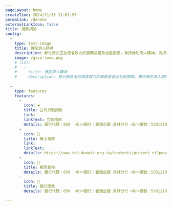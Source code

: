 ```yaml
---
pageLayout: home
createTime: 2024/11/15 11:01:57
permalink: /donate
externalLinkIcon: false
title: 捐款捐物
config:
  -
    type: text-image
    title: 佛陀濟人精神
    description: 彰化縣白玉功德會致力於服務長者及社區關懷，秉持佛陀濟人精神。為持續提供全方位照護，歡迎捐款捐物，共同關愛長者，實現在地安養的目標。
    image: /give-love.png
    # list:
    #   -
    #     title: 佛陀濟人精神
    #     description: 彰化縣白玉功德會致力於服務長者及社區關懷，秉持佛陀濟人精神。為持續提供全方位照護，歡迎捐款捐物，共同關愛長者，實現在地安養的目標。
      
  -
    type: features
    features:
      -
        icon: ❤️
        title: 公司行號捐款
        link: 
        linkText: 立即捐款
        details: 銀行代碼：050  <br>銀行：臺灣企銀 員林分行 <br>帳號：55012108809  <br>戶名：社團法人彰化縣白玉功德會
      -
        icon: 💛
        title: 線上捐款
        link: 
        linkText: 
        details: https://www.tch-donate.org.tw/contents/project_ct?page=2&p_id=2
      -
        icon: 💚
        title: 郵局劃撥
        details: 銀行代碼：050  <br>銀行：臺灣企銀 員林分行 <br>帳號：55012108809  <br>戶名：社團法人彰化縣白玉功德會
      -
        icon: 💙
        title: 銀行匯款
        details: 銀行代碼：050  <br>銀行：臺灣企銀 員林分行 <br>帳號：55012108809  <br>戶名：社團法人彰化縣白玉功德會

---
```

